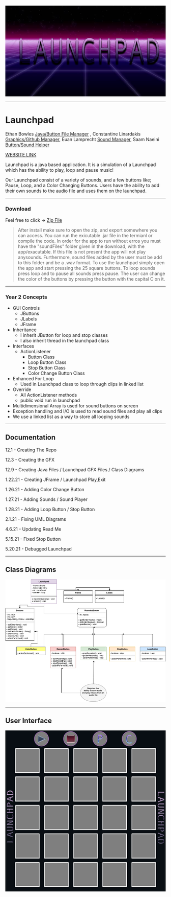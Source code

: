 ![img](https://github.com/ConstantineLinardakis/Group-Project-7/blob/main/CONTENTS/background.png)
___

# Launchpad
Ethan Bowles [Java/Button File Manager](https://github.com/ConstantineLinardakis/Group-Project-7/tree/main/src) , Constantine Linardakis [Graphics/Github Manager](https://github.com/ConstantineLinardakis/Group-Project-7/tree/main/CONTENTS), Euan Lamprecht [Sound Manager](https://github.com/ConstantineLinardakis/Group-Project-7/tree/main/CONTENTS/Sounds), Saam Naeini [Button/Sound Helper](https://github.com/ConstantineLinardakis/Group-Project-7/tree/main/src)

[WEBSITE LINK](https://constantinelinardakis.github.io/Group-Project-7/)

<dl>
  <dt> Launchpad is a java based application. It is a simulation of a Launchpad which has the ability to play, loop and pause music! </dt>
</dl>

Our Launchpad consist of a variety of sounds, and a few buttons like; Pause, Loop, and a Color Changing Buttons.
Users have the ability to add their own sounds to the audio file and uses them on the launchpad. 
___

### Download
Feel free to click -> [Zip File](https://github.com/ConstantineLinardakis/Group-Project-7/archive/refs/heads/main.zip)
> After install make sure to open the zip, and export somewhere you can access. You can run the exicutable .jar file in the termianl or compile the code.
> In order for the app to run without erros you must have the "soundFiles" folder given in the download, with the app/exacutable.
> If this file is not present the app will not play anysounds.
> Furthermore, sound files added by the user must be add to this folder and be a .wav format.
> To use the launchpad simply open the app and start pressing the 25 square buttons.
> To loop sounds press loop and to pause all sounds press pause.
> The user can change the color of the buttons by pressing the button with the capital C on it.
___

### Year 2 Concepts
* GUI Controls
  * JButtons
  * JLabels
  * JFrame
* Inheritance
  * I inherit JButton for loop and stop classes
  * I also inherit thread in the launchpad class  
* Interfaces 
  * ActionListener
    * Button Class
    * Loop Button Class
    * Stop Button Class
    * Color Change Button Class
* Enhanced For Loop
  * Used in Launchpad class to loop through clips in linked list
* Override
  * All ActionListener methods
  * public void run in launchpad
* Multidimensional Array is used for sound buttons on screen
* Exception handling and I/O is used to read sound files and play all clips
* We use a linked list as a way to store all looping sounds
___
## Documentation
12.1 - Creating The Repo

12.3 - Creating the GFX

12.9 - Creating Java Files / Launchpad GFX Files / Class Diagrams

1.22.21 - Creating JFrame / Launchpad Play,Exit

1.26.21 - Adding Color Change Button

1.27.21 - Adding Sounds / Sound Player

1.28.21 - Adding Loop Button / Stop Button

2.1.21 - Fixing UML Diagrams

4.6.21 - Updating Read Me

5.15.21 - Fixed Stop Button

5.20.21 - Debugged Launchpad

___

## Class Diagrams
![img](https://github.com/ConstantineLinardakis/Group-Project-7/blob/main/CONTENTS/LaunchPad.png)
___

## User Interface

![img](https://github.com/ConstantineLinardakis/Group-Project-7/blob/main/CONTENTS/Launchpad%20Pictures/LaunchpadBackground.png)


